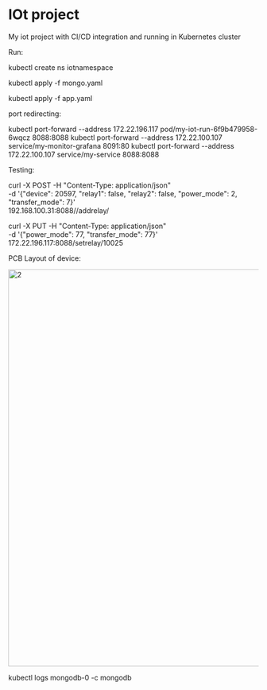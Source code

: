 # IOt project

My iot project with CI/CD integration and running in Kubernetes cluster

Run:

kubectl create ns iotnamespace

kubectl apply -f mongo.yaml

kubectl apply -f app.yaml

port redirecting:

kubectl port-forward --address 172.22.196.117 pod/my-iot-run-6f9b479958-6wqcz 8088:8088
kubectl port-forward --address 172.22.100.107 service/my-monitor-grafana 8091:80
kubectl port-forward --address 172.22.100.107 service/my-service 8088:8088


Testing:

curl -X POST -H "Content-Type: application/json" \
    -d '{"device": 20597, "relay1": false, "relay2": false, "power_mode": 2, "transfer_mode": 7}' \
    192.168.100.31:8088//addrelay/
    
curl -X PUT -H "Content-Type: application/json" \
    -d '{"power_mode": 77, "transfer_mode": 77}' \
    172.22.196.117:8088/setrelay/10025

PCB Layout of device:

<img width="799" alt="2" src="https://user-images.githubusercontent.com/64518378/125844978-dd35f54c-6c29-42c0-bfd5-5ef47cc1e5ab.png">


kubectl logs mongodb-0 -c mongodb